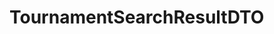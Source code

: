 #  TournamentSearchResultDTO

<api-schema openapi-path="../../../api-specs/swagger-otr-api.json" name="TournamentSearchResultDTO"/>